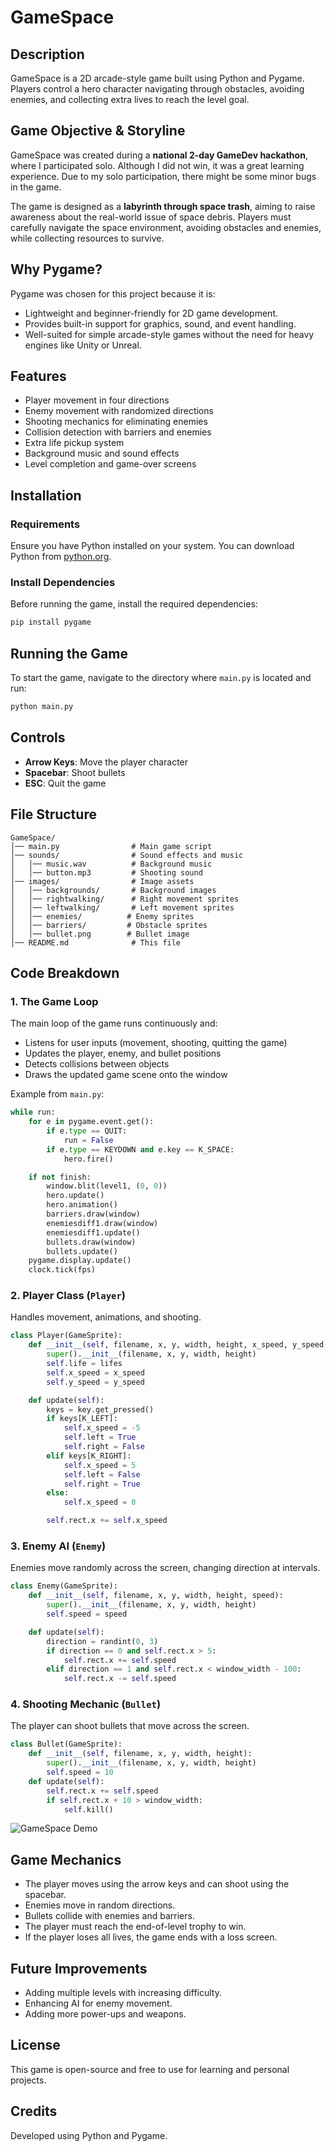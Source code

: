 # GameSpace

## Description
GameSpace is a 2D arcade-style game built using Python and Pygame. Players control a hero character navigating through obstacles, avoiding enemies, and collecting extra lives to reach the level goal.

## Game Objective & Storyline
GameSpace was created during a **national 2-day GameDev hackathon**, where I participated solo. Although I did not win, it was a great learning experience. Due to my solo participation, there might be some minor bugs in the game.

The game is designed as a **labyrinth through space trash**, aiming to raise awareness about the real-world issue of space debris. Players must carefully navigate the space environment, avoiding obstacles and enemies, while collecting resources to survive.

## Why Pygame?
Pygame was chosen for this project because it is:
- Lightweight and beginner-friendly for 2D game development.
- Provides built-in support for graphics, sound, and event handling.
- Well-suited for simple arcade-style games without the need for heavy engines like Unity or Unreal.

## Features
- Player movement in four directions
- Enemy movement with randomized directions
- Shooting mechanics for eliminating enemies
- Collision detection with barriers and enemies
- Extra life pickup system
- Background music and sound effects
- Level completion and game-over screens

## Installation
### Requirements
Ensure you have Python installed on your system. You can download Python from [python.org](https://www.python.org/downloads/).

### Install Dependencies
Before running the game, install the required dependencies:
```sh
pip install pygame
```

## Running the Game
To start the game, navigate to the directory where `main.py` is located and run:
```sh
python main.py
```

## Controls
- **Arrow Keys**: Move the player character
- **Spacebar**: Shoot bullets
- **ESC**: Quit the game

## File Structure
```
GameSpace/
│── main.py                # Main game script
│── sounds/                # Sound effects and music
│   │── music.wav          # Background music
│   │── button.mp3         # Shooting sound
│── images/                # Image assets
│   │── backgrounds/       # Background images
│   │── rightwalking/      # Right movement sprites
│   │── leftwalking/       # Left movement sprites
│   │── enemies/          # Enemy sprites
│   │── barriers/         # Obstacle sprites
│   │── bullet.png        # Bullet image
│── README.md              # This file
```

## Code Breakdown

### 1. The Game Loop
The main loop of the game runs continuously and:
- Listens for user inputs (movement, shooting, quitting the game)
- Updates the player, enemy, and bullet positions
- Detects collisions between objects
- Draws the updated game scene onto the window

Example from `main.py`:
```python
while run:
    for e in pygame.event.get():
        if e.type == QUIT:
            run = False
        if e.type == KEYDOWN and e.key == K_SPACE:
            hero.fire()

    if not finish:
        window.blit(level1, (0, 0))
        hero.update()
        hero.animation()
        barriers.draw(window)
        enemiesdiff1.draw(window)
        enemiesdiff1.update()
        bullets.draw(window)
        bullets.update()
    pygame.display.update()
    clock.tick(fps)
```

### 2. Player Class (`Player`)
Handles movement, animations, and shooting.
```python
class Player(GameSprite):
    def __init__(self, filename, x, y, width, height, x_speed, y_speed, count, left, right):
        super().__init__(filename, x, y, width, height)
        self.life = lifes
        self.x_speed = x_speed
        self.y_speed = y_speed

    def update(self):
        keys = key.get_pressed()
        if keys[K_LEFT]:
            self.x_speed = -5
            self.left = True
            self.right = False
        elif keys[K_RIGHT]:
            self.x_speed = 5
            self.left = False
            self.right = True
        else:
            self.x_speed = 0

        self.rect.x += self.x_speed
```

### 3. Enemy AI (`Enemy`)
Enemies move randomly across the screen, changing direction at intervals.
```python
class Enemy(GameSprite):
    def __init__(self, filename, x, y, width, height, speed):
        super().__init__(filename, x, y, width, height)
        self.speed = speed

    def update(self):
        direction = randint(0, 3)
        if direction == 0 and self.rect.x > 5:
            self.rect.x += self.speed
        elif direction == 1 and self.rect.x < window_width - 100:
            self.rect.x -= self.speed
```

### 4. Shooting Mechanic (`Bullet`)
The player can shoot bullets that move across the screen.
```python
class Bullet(GameSprite):
    def __init__(self, filename, x, y, width, height):
        super().__init__(filename, x, y, width, height)
        self.speed = 10
    def update(self):
        self.rect.x += self.speed
        if self.rect.x + 10 > window_width:
            self.kill()
```

![GameSpace Demo](imgs/demoSpace.gif)

## Game Mechanics
- The player moves using the arrow keys and can shoot using the spacebar.
- Enemies move in random directions.
- Bullets collide with enemies and barriers.
- The player must reach the end-of-level trophy to win.
- If the player loses all lives, the game ends with a loss screen.

## Future Improvements
- Adding multiple levels with increasing difficulty.
- Enhancing AI for enemy movement.
- Adding more power-ups and weapons.

## License
This game is open-source and free to use for learning and personal projects.

## Credits
Developed using Python and Pygame.

